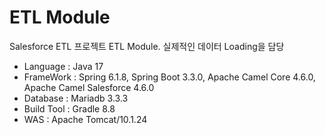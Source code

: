 # ETL Module
Salesforce ETL 프로젝트 ETL Module. 실제적인 데이터 Loading을 담당

* Language   : Java 17
* FrameWork  : Spring 6.1.8, Spring Boot 3.3.0, Apache Camel Core 4.6.0, Apache Camel Salesforce 4.6.0
* Database   : Mariadb 3.3.3
* Build Tool : Gradle 8.8
* WAS        : Apache Tomcat/10.1.24

